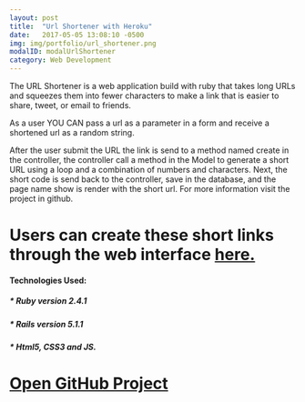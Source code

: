```yaml
---
layout: post
title:  "Url Shortener with Heroku"
date:   2017-05-05 13:08:10 -0500
img: img/portfolio/url_shortener.png
modalID: modalUrlShortener
category: Web Development
---
```


The URL Shortener is a web application build with ruby that takes long URLs and squeezes them into fewer characters to make a link that is easier to share, tweet, or email to friends.


As a user YOU CAN pass a url as a parameter in a form and receive a shortened url as a random string.


After the user submit the URL the link is send to a method named create in the controller, the controller call a method in the Model to generate a short URL using a loop and a combination of numbers and characters. Next, the short code is send back to the controller, save in the database, and the page name show is render with the short url. For more information visit the project in github.


# Users can create these short links through the web interface [here.](https://pure-river-29837.herokuapp.com/)



#### Technologies Used:

##### * Ruby version 2.4.1

##### * Rails version 5.1.1

##### * Html5, CSS3 and JS.


# [Open GitHub Project](https://github.com/rmachin/Url-Shortener-Heroku)
